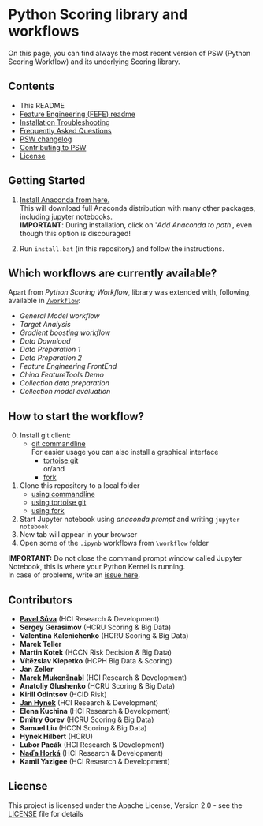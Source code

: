 # Python Scoring library and workflows


On this page, you can find always the most recent version of PSW (Python Scoring Workflow) and its underlying Scoring library.

## Contents
- This README
- [Feature Engineering (FEFE) readme](info/FEFE_README.md)
- [Installation Troubleshooting](info/install_troubleshooting.md)
- [Frequently Asked Questions](info/faq.md)
- [PSW changelog](CHANGELOG.md)
- [Contributing to PSW](CONTRIBUTING.md)
- [License](LICENSE.md)

## Getting Started



1) [Install Anaconda from here.](https://www.anaconda.com/download/)  
 This will download full Anaconda distribution with many other packages, including jupyter notebooks.  
__IMPORTANT__: During installation, click on '*Add Anaconda to path*', even though this option is discouraged!

2) Run `install.bat` (in this repository) and follow the instructions.

<!-- We recommend Python 3.6, 64-bit version (so it can utilize enough RAM), in Anaconda distribution (which is gives you most of the common libraries and ability to install more from Anaconda prompt). As the environment for our work, we use Jupyter Notebooks. Jupyter is a part of Anaconda installation. [You can get Anaconda here.](https://www.anaconda.com/download/) -->


## Which workflows are currently available?

Apart from *Python Scoring Workflow*, library was extended with, following, available in [`/workflow`](/workflow):

- *General Model workflow*
- *Target Analysis*
- *Gradient boosting workflow*
- *Data Download*
- *Data Preparation 1*
- *Data Preparation 2*
- *Feature Engineering FrontEnd*
- *China FeatureTools Demo*
- *Collection data preparation*
- *Collection model evaluation*

## How to start the workflow?
0) Install git client:
    - [git commandline](https://git-scm.com/download/win)  
    For easier usage you can also install a graphical interface
        - [tortoise git](https://tortoisegit.org/)  
        or/and
        - [fork](https://git-fork.com/)
1) Clone this repository to a local folder
    - [using commandline](https://docs.gitlab.com/ee/gitlab-basics/start-using-git.html#clone-a-repository)
    - [using tortoise git](https://tortoisegit.org/docs/tortoisegit/tgit-dug-clone.html)
    - [using fork](https://www.presslabs.com/docs/development/git/fork-windows/#clone-your-repository)
2) Start Jupyter notebook using *anaconda prompt* and writing `jupyter notebook`
3) New tab will appear in your browser
4) Open some of the `.ipynb` workflows from `\workflow` folder

**IMPORTANT:** Do not close the command prompt window called Jupyter Notebook, this is where your Python Kernel is running.  
In case of problems, write an [issue here](https://git.homecredit.net/risk/python-scoring-workflow/issues).

<!-- Just place the .ipynb file, scoring folder (unzipped from the .zip archive) and .csv files somewhere in your Documents folder, then start Jupyter Notebook. A new tab in your web browser should appear where you can open files in your Documents folder (more generally in folder which is mapped for Jupyter to “see into”, which is the Documents folder by default). Open the .ipynb file and you can start working. Do not close the command prompt window called Jupyter Notebook, because there is your Python kernel running. -->






## Contributors

* [**Pavel Sůva**](mailto:pavel.suva@homecredit.eu) (HCI Research & Development)
* **Sergey Gerasimov** (HCRU Scoring & Big Data)
* **Valentina Kalenichenko** (HCRU Scoring & Big Data)
* **Marek Teller**
* **Martin Kotek** (HCCN Risk Decision & Big Data)
* **Vítězslav Klepetko** (HCPH Big Data & Scoring)
* **Jan Zeller**
* [**Marek Mukenšnabl**](mailto:marek.mukensnabl@homecredit.eu) (HCI Research & Development)
* **Anatoliy Glushenko** (HCRU Scoring & Big Data)
* **Kirill Odintsov** (HCID Risk)
* [**Jan Hynek**](mailto:jan.hynek@homecredit.eu) (HCI Research & Development)
* **Elena Kuchina** (HCI Research & Development)
* **Dmitry Gorev** (HCRU Scoring & Big Data)
* **Samuel Liu** (HCCN Scoring & Big Data)
* **Hynek Hilbert** (HCRU)
* **Lubor Pacák** (HCI Research & Development)
* [**Naďa Horká**](mailto:nada.horka@homecredit.eu) (HCI Research & Development)
* **Kamil Yazigee** (HCI Research & Development)


## License
This project is licensed under the Apache License, Version 2.0 - see the [LICENSE](LICENSE) file for details

